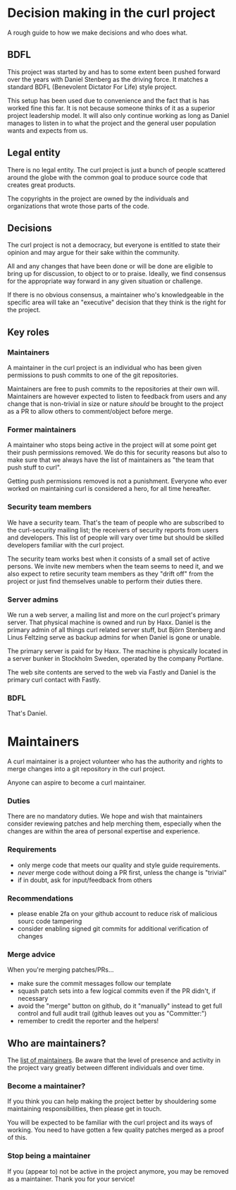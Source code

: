 # Decision making in the curl project

A rough guide to how we make decisions and who does what.

## BDFL

This project was started by and has to some extent been pushed forward over
the years with Daniel Stenberg as the driving force. It matches a standard
BDFL (Benevolent Dictator For Life) style project.

This setup has been used due to convenience and the fact that is has worked
fine this far. It is not because someone thinks of it as a superior project
leadership model. It will also only continue working as long as Daniel manages
to listen in to what the project and the general user population wants and
expects from us.

## Legal entity

There is no legal entity. The curl project is just a bunch of people scattered
around the globe with the common goal to produce source code that creates
great products.

The copyrights in the project are owned by the individuals and organizations
that wrote those parts of the code.

## Decisions

The curl project is not a democracy, but everyone is entitled to state their
opinion and may argue for their sake within the community.

All and any changes that have been done or will be done are eligible to bring
up for discussion, to object to or to praise. Ideally, we find consensus for
the appropriate way forward in any given situation or challenge.

If there is no obvious consensus, a maintainer who's knowledgeable in the
specific area will take an "executive" decision that they think is the right
for the project.

## Key roles

### Maintainers

A maintainer in the curl project is an individual who has been given
permissions to push commits to one of the git repositories.

Maintainers are free to push commits to the repositories at their own will.
Maintainers are however expected to listen to feedback from users and any
change that is non-trivial in size or nature *should* be brought to the
project as a PR to allow others to comment/object before merge.

### Former maintainers

A maintainer who stops being active in the project will at some point get
their push permissions removed. We do this for security reasons but also to
make sure that we always have the list of maintainers as "the team that push
stuff to curl".

Getting push permissions removed is not a punishment. Everyone who ever worked
on maintaining curl is considered a hero, for all time hereafter.

### Security team members

We have a security team. That's the team of people who are subscribed to the
curl-security mailing list; the receivers of security reports from users and
developers. This list of people will vary over time but should be skilled
developers familiar with the curl project.

The security team works best when it consists of a small set of active
persons. We invite new members when the team seems to need it, and we also
expect to retire security team members as they "drift off" from the project or
just find themselves unable to perform their duties there.

### Server admins

We run a web server, a mailing list and more on the curl project's primary
server. That physical machine is owned and run by Haxx. Daniel is the primary
admin of all things curl related server stuff, but Björn Stenberg and Linus
Feltzing serve as backup admins for when Daniel is gone or unable.

The primary server is paid for by Haxx. The machine is physically located in a
server bunker in Stockholm Sweden, operated by the company Portlane.

The web site contents are served to the web via Fastly and Daniel is the
primary curl contact with Fastly.

### BDFL

That's Daniel.

# Maintainers

A curl maintainer is a project volunteer who has the authority and rights to
merge changes into a git repository in the curl project.

Anyone can aspire to become a curl maintainer.

### Duties

There are no mandatory duties. We hope and wish that maintainers consider
reviewing patches and help merching them, especially when the changes are
within the area of personal expertise and experience.

### Requirements

- only merge code that meets our quality and style guide requirements.
- *never* merge code without doing a PR first, unless the change is "trivial"
- if in doubt, ask for input/feedback from others

### Recommendations

- please enable 2fa on your github account to reduce risk of malicious sourc
  code tampering
- consider enabling signed git commits for additional verification of changes

### Merge advice

When you're merging patches/PRs...

- make sure the commit messages follow our template
- squash patch sets into a few logical commits even if the PR didn't, if
  necessary
- avoid the "merge" button on github, do it "manually" instead to get full
  control and full audit trail (github leaves out you as "Committer:")
- remember to credit the reporter and the helpers!

## Who are maintainers?

The [list of maintainers](https://github.com/orgs/curl/people). Be aware that
the level of presence and activity in the project vary greatly between
different individuals and over time.

### Become a maintainer?

If you think you can help making the project better by shouldering some
maintaining responsibilities, then please get in touch.

You will be expected to be familiar with the curl project and its ways of
working. You need to have gotten a few quality patches merged as a proof of
this.

### Stop being a maintainer

If you (appear to) not be active in the project anymore, you may be removed as
a maintainer. Thank you for your service!
